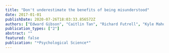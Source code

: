 ```yaml
---
title: "Don't underestimate the benefits of being misunderstood"
date: 2017-01-01
publishDate: 2020-07-26T18:03:33.856572Z
authors: ["Edward Gibson", "Caitlin Tan", "Richard Futrell", "Kyle Mahowald", "Lars Konieczny", "Barbara Hemforth", "Evelina Fedorenko"]
publication_types: ["2"]
abstract: ""
featured: false
publication: "*Psychological Science*"
---
```


